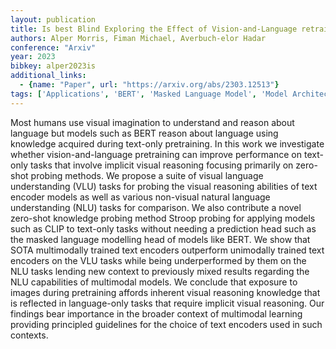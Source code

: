 ```yaml
---
layout: publication
title: Is best Blind Exploring the Effect of Vision-and-Language retraining on Visual Language Understanding
authors: Alper Morris, Fiman Michael, Averbuch-elor Hadar
conference: "Arxiv"
year: 2023
bibkey: alper2023is
additional_links:
  - {name: "Paper", url: "https://arxiv.org/abs/2303.12513"}
tags: ['Applications', 'BERT', 'Masked Language Model', 'Model Architecture', 'Multimodal Models', 'Pretraining Methods', 'Training Techniques']
---
```

Most humans use visual imagination to understand and reason about language but models such as BERT reason about language using knowledge acquired during text-only pretraining. In this work we investigate whether vision-and-language pretraining can improve performance on text-only tasks that involve implicit visual reasoning focusing primarily on zero-shot probing methods. We propose a suite of visual language understanding (VLU) tasks for probing the visual reasoning abilities of text encoder models as well as various non-visual natural language understanding (NLU) tasks for comparison. We also contribute a novel zero-shot knowledge probing method Stroop probing for applying models such as CLIP to text-only tasks without needing a prediction head such as the masked language modelling head of models like BERT. We show that SOTA multimodally trained text encoders outperform unimodally trained text encoders on the VLU tasks while being underperformed by them on the NLU tasks lending new context to previously mixed results regarding the NLU capabilities of multimodal models. We conclude that exposure to images during pretraining affords inherent visual reasoning knowledge that is reflected in language-only tasks that require implicit visual reasoning. Our findings bear importance in the broader context of multimodal learning providing principled guidelines for the choice of text encoders used in such contexts.
